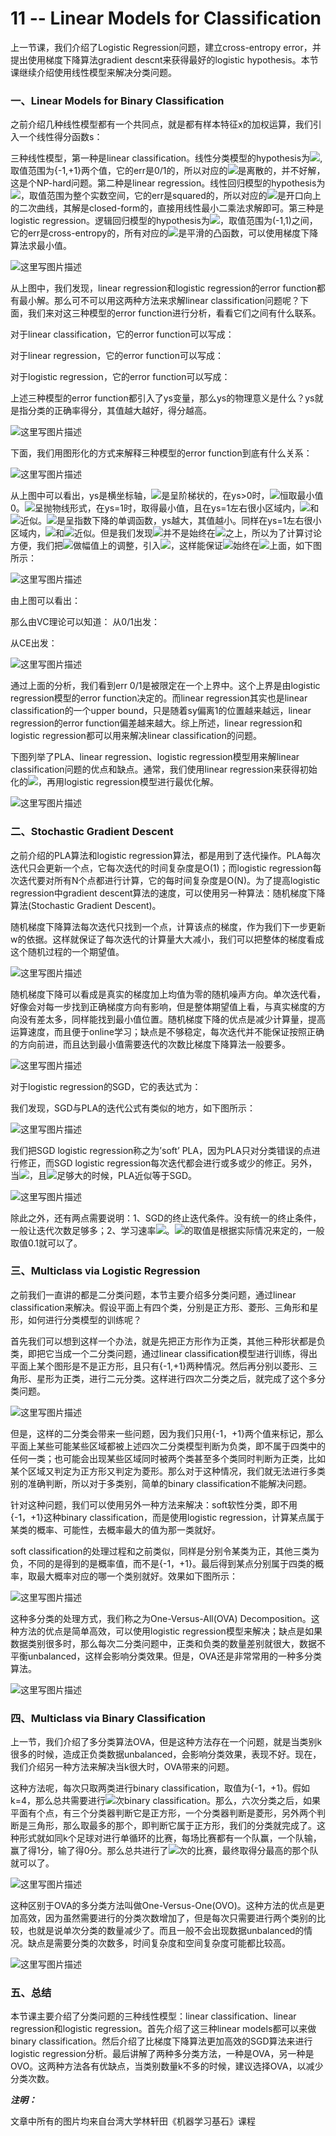 # 11 -- Linear Models for Classification

上一节课，我们介绍了Logistic Regression问题，建立cross-entropy error，并提出使用梯度下降算法gradient descnt来获得最好的logistic hypothesis。本节课继续介绍使用线性模型来解决分类问题。

### **一、Linear Models for Binary Classification**

之前介绍几种线性模型都有一个共同点，就是都有样本特征x的加权运算，我们引入一个线性得分函数s：

三种线性模型，第一种是linear classification。线性分类模型的hypothesis为![](img/194122caabfab3ac9b7b1f56f5954f50.jpg),取值范围为{-1,+1}两个值，它的err是0/1的，所以对应的![](img/9638433f74bd4f2adddd3ca5cd5796d6.jpg)是离散的，并不好解，这是个NP-hard问题。第二种是linear regression。线性回归模型的hypothesis为![](img/1dea88293c28a721d3b163060c75f2f2.jpg)，取值范围为整个实数空间，它的err是squared的，所以对应的![](img/9638433f74bd4f2adddd3ca5cd5796d6.jpg)是开口向上的二次曲线，其解是closed-form的，直接用线性最小二乘法求解即可。第三种是logistic regression。逻辑回归模型的hypothesis为![](img/b111d3c3b221a19342c5e635470550b0.jpg)，取值范围为(-1,1)之间，它的err是cross-entropy的，所有对应的![](img/9638433f74bd4f2adddd3ca5cd5796d6.jpg)是平滑的凸函数，可以使用梯度下降算法求最小值。

![这里写图片描述](img/27c757691f79acec9915dd7b9228460e.jpg)

从上图中，我们发现，linear regression和logistic regression的error function都有最小解。那么可不可以用这两种方法来求解linear classification问题呢？下面，我们来对这三种模型的error function进行分析，看看它们之间有什么联系。

对于linear classification，它的error function可以写成：

对于linear regression，它的error function可以写成：

对于logistic regression，它的error function可以写成：

上述三种模型的error function都引入了ys变量，那么ys的物理意义是什么？ys就是指分类的正确率得分，其值越大越好，得分越高。

![这里写图片描述](img/89b100522f2dabd5fb11212b2803d707.jpg)

下面，我们用图形化的方式来解释三种模型的error function到底有什么关系：

![这里写图片描述](img/237eb330d17bfccb664e1c3b94160b82.jpg)

从上图中可以看出，ys是横坐标轴，![](img/5f44e3458068a95f7182e11e626d4e9b.jpg)是呈阶梯状的，在ys&gt;0时，![](img/5f44e3458068a95f7182e11e626d4e9b.jpg)恒取最小值0。![](img/142cf2ffaa642a426a614784e05636c1.jpg)呈抛物线形式，在ys=1时，取得最小值，且在ys=1左右很小区域内，![](img/5f44e3458068a95f7182e11e626d4e9b.jpg)和![](img/142cf2ffaa642a426a614784e05636c1.jpg)近似。![](img/e30e66c910a2370174ba1b39cff3b3a7.jpg)是呈指数下降的单调函数，ys越大，其值越小。同样在ys=1左右很小区域内，![](img/5f44e3458068a95f7182e11e626d4e9b.jpg)和![](img/e30e66c910a2370174ba1b39cff3b3a7.jpg)近似。但是我们发现![](img/e30e66c910a2370174ba1b39cff3b3a7.jpg)并不是始终在![](img/5f44e3458068a95f7182e11e626d4e9b.jpg)之上，所以为了计算讨论方便，我们把![](img/e30e66c910a2370174ba1b39cff3b3a7.jpg)做幅值上的调整，引入![](img/dfe61bb2ec52b729d1f7b341cf5d53df.jpg)，这样能保证![](img/d2bc7f12807f2cb1736fe6cd4dcdda8b.jpg)始终在![](img/5f44e3458068a95f7182e11e626d4e9b.jpg)上面，如下图所示：

![这里写图片描述](img/a7c17141fc9cfff751023519636f840f.jpg)

由上图可以看出：

那么由VC理论可以知道：
从0/1出发：

从CE出发：

![这里写图片描述](img/b791e071c4136999382dfe59014f0e9d.jpg)

通过上面的分析，我们看到err 0/1是被限定在一个上界中。这个上界是由logistic regression模型的error function决定的。而linear regression其实也是linear classification的一个upper bound，只是随着sy偏离1的位置越来越远，linear regression的error function偏差越来越大。综上所述，linear regression和logistic regression都可以用来解决linear classification的问题。

下图列举了PLA、linear regression、logistic regression模型用来解linear classification问题的优点和缺点。通常，我们使用linear regression来获得初始化的![](img/d943b76035db47ec7e03443f197e9aad.jpg)，再用logistic regression模型进行最优化解。

![这里写图片描述](img/1c3ea8c0a2610dd6810b65cacd2569a2.jpg)

### **二、Stochastic Gradient Descent**

之前介绍的PLA算法和logistic regression算法，都是用到了迭代操作。PLA每次迭代只会更新一个点，它每次迭代的时间复杂度是O(1)；而logistic regression每次迭代要对所有N个点都进行计算，它的每时间复杂度是O(N)。为了提高logistic regression中gradient descent算法的速度，可以使用另一种算法：随机梯度下降算法(Stochastic Gradient Descent)。

随机梯度下降算法每次迭代只找到一个点，计算该点的梯度，作为我们下一步更新w的依据。这样就保证了每次迭代的计算量大大减小，我们可以把整体的梯度看成这个随机过程的一个期望值。

![这里写图片描述](img/86c0e27f6c17f682f787bb3f08451138.jpg)

随机梯度下降可以看成是真实的梯度加上均值为零的随机噪声方向。单次迭代看，好像会对每一步找到正确梯度方向有影响，但是整体期望值上看，与真实梯度的方向没有差太多，同样能找到最小值位置。随机梯度下降的优点是减少计算量，提高运算速度，而且便于online学习；缺点是不够稳定，每次迭代并不能保证按照正确的方向前进，而且达到最小值需要迭代的次数比梯度下降算法一般要多。

![这里写图片描述](img/612bfa621be11aa3aa83dd9e3b04ff98.jpg)

对于logistic regression的SGD，它的表达式为：

我们发现，SGD与PLA的迭代公式有类似的地方，如下图所示：

![这里写图片描述](img/4842d00db1052e615ea9827d3a5d2724.jpg)

我们把SGD logistic regression称之为’soft’ PLA，因为PLA只对分类错误的点进行修正，而SGD logistic regression每次迭代都会进行或多或少的修正。另外，当![](img/88e71838665669bf43e1b9437ae3e21b.jpg)，且![](img/eba356fd9b544667a3ec2407d7221ca0.jpg)足够大的时候，PLA近似等于SGD。

![这里写图片描述](img/74299e865ab52f72bc76faa1e31b40e2.jpg)

除此之外，还有两点需要说明：1、SGD的终止迭代条件。没有统一的终止条件，一般让迭代次数足够多；2、学习速率![](img/66a2f0e1a835a6f42e4d67fded836d29.jpg)。![](img/66a2f0e1a835a6f42e4d67fded836d29.jpg)的取值是根据实际情况来定的，一般取值0.1就可以了。

### **三、Multiclass via Logistic Regression**

之前我们一直讲的都是二分类问题，本节主要介绍多分类问题，通过linear classification来解决。假设平面上有四个类，分别是正方形、菱形、三角形和星形，如何进行分类模型的训练呢？

首先我们可以想到这样一个办法，就是先把正方形作为正类，其他三种形状都是负类，即把它当成一个二分类问题，通过linear classification模型进行训练，得出平面上某个图形是不是正方形，且只有{-1,+1}两种情况。然后再分别以菱形、三角形、星形为正类，进行二元分类。这样进行四次二分类之后，就完成了这个多分类问题。

![这里写图片描述](img/d763f160a2b962c87b84cf1af30677de.jpg)

但是，这样的二分类会带来一些问题，因为我们只用{-1，+1}两个值来标记，那么平面上某些可能某些区域都被上述四次二分类模型判断为负类，即不属于四类中的任何一类；也可能会出现某些区域同时被两个类甚至多个类同时判断为正类，比如某个区域又判定为正方形又判定为菱形。那么对于这种情况，我们就无法进行多类别的准确判断，所以对于多类别，简单的binary classification不能解决问题。

针对这种问题，我们可以使用另外一种方法来解决：soft软性分类，即不用{-1，+1}这种binary classification，而是使用logistic regression，计算某点属于某类的概率、可能性，去概率最大的值为那一类就好。

soft classification的处理过程和之前类似，同样是分别令某类为正，其他三类为负，不同的是得到的是概率值，而不是{-1，+1}。最后得到某点分别属于四类的概率，取最大概率对应的哪一个类别就好。效果如下图所示：

![这里写图片描述](img/4efa905ce3576dfac738848c22102b30.jpg)

这种多分类的处理方式，我们称之为One-Versus-All(OVA) Decomposition。这种方法的优点是简单高效，可以使用logistic regression模型来解决；缺点是如果数据类别很多时，那么每次二分类问题中，正类和负类的数量差别就很大，数据不平衡unbalanced，这样会影响分类效果。但是，OVA还是非常常用的一种多分类算法。

![这里写图片描述](img/45a246dd1561b847598ae9ecf3ce79f7.jpg)

### **四、Multiclass via Binary Classification**

上一节，我们介绍了多分类算法OVA，但是这种方法存在一个问题，就是当类别k很多的时候，造成正负类数据unbalanced，会影响分类效果，表现不好。现在，我们介绍另一种方法来解决当k很大时，OVA带来的问题。

这种方法呢，每次只取两类进行binary classification，取值为{-1，+1}。假如k=4，那么总共需要进行![](img/bb157cc825f7cbd55ad5ed2865b79450.jpg)次binary classification。那么，六次分类之后，如果平面有个点，有三个分类器判断它是正方形，一个分类器判断是菱形，另外两个判断是三角形，那么取最多的那个，即判断它属于正方形，我们的分类就完成了。这种形式就如同k个足球对进行单循环的比赛，每场比赛都有一个队赢，一个队输，赢了得1分，输了得0分。那么总共进行了![](img/de73928a535973fae06145572fcec306.jpg)次的比赛，最终取得分最高的那个队就可以了。

![这里写图片描述](img/780a082ab12902b7215613d1c4e2aabb.jpg)

这种区别于OVA的多分类方法叫做One-Versus-One(OVO)。这种方法的优点是更加高效，因为虽然需要进行的分类次数增加了，但是每次只需要进行两个类别的比较，也就是说单次分类的数量减少了。而且一般不会出现数据unbalanced的情况。缺点是需要分类的次数多，时间复杂度和空间复杂度可能都比较高。

![这里写图片描述](img/287e6aa4fa3e99b7cab489e3d1406368.jpg)

### **五、总结**

本节课主要介绍了分类问题的三种线性模型：linear classification、linear regression和logistic regression。首先介绍了这三种linear models都可以来做binary classification。然后介绍了比梯度下降算法更加高效的SGD算法来进行logistic regression分析。最后讲解了两种多分类方法，一种是OVA，另一种是OVO。这两种方法各有优缺点，当类别数量k不多的时候，建议选择OVA，以减少分类次数。

**_注明：_**

文章中所有的图片均来自台湾大学林轩田《机器学习基石》课程